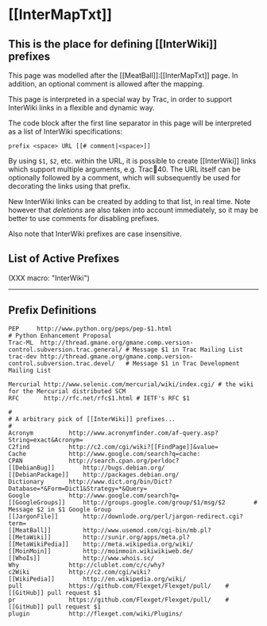 # [[InterMapTxt]]

## This is the place for defining [[InterWiki]] prefixes

This page was modelled after the [[MeatBall]]:[[InterMapTxt]] page.
In addition, an optional comment is allowed after the mapping.


This page is interpreted in a special way by Trac, in order to support
InterWiki links in a flexible and dynamic way.

The code block after the first line separator in this page
will be interpreted as a list of InterWiki specifications:

    prefix <space> URL [[# comment|<space>]]


By using `$1`, `$2`, etc. within the URL, it is possible to create 
[[InterWiki]] links which support multiple arguments, e.g. Trac:ticket:40.
The URL itself can be optionally followed by a comment, 
which will subsequently be used for decorating the links 
using that prefix.

New InterWiki links can be created by adding to that list, in real time.
Note however that *deletions* are also taken into account immediately,
so it may be better to use comments for disabling prefixes.

Also note that InterWiki prefixes are case insensitive.


## List of Active Prefixes

(XXX macro: "InterWiki")


----

## Prefix Definitions


    PEP     http://www.python.org/peps/pep-$1.html                                       # Python Enhancement Proposal 
    Trac-ML  http://thread.gmane.org/gmane.comp.version-control.subversion.trac.general/ # Message $1 in Trac Mailing List
    trac-dev http://thread.gmane.org/gmane.comp.version-control.subversion.trac.devel/   # Message $1 in Trac Development Mailing List
    
    Mercurial http://www.selenic.com/mercurial/wiki/index.cgi/ # the wiki for the Mercurial distributed SCM
    RFC       http://rfc.net/rfc$1.html # IETF's RFC $1
    
    #
    # A arbitrary pick of [[InterWiki]] prefixes...
    #
    Acronym          http://www.acronymfinder.com/af-query.asp?String=exact&Acronym=
    C2find           http://c2.com/cgi/wiki?[[FindPage]]&value=
    Cache            http://www.google.com/search?q=cache:
    CPAN             http://search.cpan.org/perldoc?
    [[DebianBug]]        http://bugs.debian.org/
    [[DebianPackage]]    http://packages.debian.org/
    Dictionary       http://www.dict.org/bin/Dict?Database=*&Form=Dict1&Strategy=*&Query=
    Google           http://www.google.com/search?q=
    [[GoogleGroups]]     http://groups.google.com/group/$1/msg/$2        # Message $2 in $1 Google Group
    [[JargonFile]]       http://downlode.org/perl/jargon-redirect.cgi?term=
    [[MeatBall]]         http://www.usemod.com/cgi-bin/mb.pl?
    [[MetaWiki]]         http://sunir.org/apps/meta.pl?
    [[MetaWikiPedia]]    http://meta.wikipedia.org/wiki/
    [[MoinMoin]]         http://moinmoin.wikiwikiweb.de/
    [[WhoIs]]            http://www.whois.sc/
    Why              http://clublet.com/c/c/why?
    c2Wiki           http://c2.com/cgi/wiki?
    [[WikiPedia]]        http://en.wikipedia.org/wiki/
    pull             https://github.com/Flexget/Flexget/pull/    # [[GitHub]] pull request $1
    pr               https://github.com/Flexget/Flexget/pull/    # [[GitHub]] pull request $1
    plugin           http://flexget.com/wiki/Plugins/

